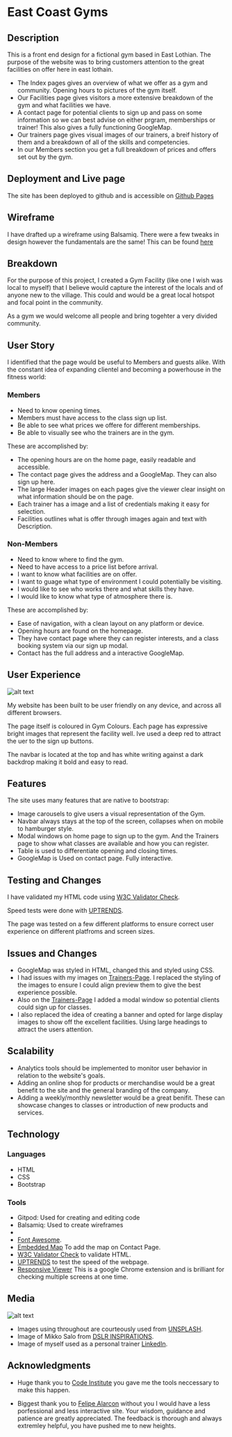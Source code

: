 # East Coast Gyms

## Description

This is a front end design for a fictional gym based in East Lothian. The purpose of the website was to bring customers attention to the great facilities on offer here in east lothain.
- The Index pages gives an overview of what we offer as a gym and community. Opening hours to pictures of the gym itself.
- Our Facilities page gives visitors a more extensive breakdown of the gym and what facilities we have. 
- A contact page for potential clients to sign up and pass on some information so we can best advise on either prgram, memberships or trainer! This also gives a fully functioning GoogleMap.
- Our trainers page gives visual images of our trainers, a breif history of them and a breakdown of all of the skills and competencies.
- In our Members section you get a full breakdown of prices and offers set out by the gym.

>

## Deployment and Live page

The site has been deployed to github and is accessible on [Github Pages](https://github.com/alc232/MS1..2)
>
## Wireframe

I have drafted up a wireframe using Balsamiq. There were a few tweaks in design however the fundamentals are the same!
This can be found [here](https://github.com/alc232/MS1..2/blob/master/Wireframe/New-Project-1.pdf)
>

## Breakdown

For the purpose of this project, I created a Gym Facility (like one I wish was local to myself) that I believe would capture the interest of the locals and of anyone new to the village. This could and would be a great local hotspot and focal point in the community.

As a gym we would welcome all people and bring togehter a very divided community.
>
## User Story

I identified that the  page would be useful to Members and guests alike. With the constant idea of expanding clientel and becoming a powerhouse in the fitness world:

### Members

- Need to know opening times.
- Members must have access to the class sign up list.
- Be able to see what prices we offere for different memberships.
- Be able to visually see who the trainers are in the gym.

These are accomplished by: 

- The opening hours are on the home page, easily readable and accessible.
- The contact page gives the address and a GoogleMap. They can also sign up here.
- The large Header images on each pages give the viewer clear insight on what information should be on the page.
- Each trainer has a image and a list of credentials making it easy for selection.
- Facilities outlines what is offer through images again and text with Description.

### Non-Members

- Need to know where to find the gym.
- Need to have access to a price list before arrival.
- I want to know what facilities are on offer.
- I want to guage what type of environment I could potentially be visiting.
- I would like to see who works there and what skills they have. 
- I would like to know what type of atmosphere there is.

These are accomplished by: 

- Ease of navigation, with a clean layout on any platform or device.
- Opening hours are found on the homepage. 
- They have contact page where they can register interests, and a class booking system via our sign up modal.
- Contact has the full address and a interactive GoogleMap.
>

## User Experience

![alt text](https://alc232.github.io/MS1..2/images/my-responsive-image.jpg)

My website has been built to be user friendly on any device, and across all different browsers.

The page itself is coloured in Gym Colours. Each page has expressive bright images that represent the facility well. Ive used a deep red to attract the uer to the sign up buttons. 

The navbar is located at the top and has white writing against a dark backdrop making it bold and easy to read. 

>
## Features

The site uses many features that are native to bootstrap:

- Image carousels to give users a visual representation of the Gym.
- Navbar always stays at the top of the screen, collapses when on mobile to hamburger style.
- Modal windows on home page to sign up to the gym. And the Trainers page to show what classes are available and how you can register.
- Table is used to differentiate opening and closing times. 
- GoogleMap is Used on contact page. Fully interactive.
>
## Testing and Changes

I have validated my HTML code using [W3C Validator Check](https://validator.w3.org/.com).

Speed tests were done with [UPTRENDS](https://uptrends.com).

The page was tested on a few different platforms to ensure correct user experience on different platfroms and screen sizes.

## Issues and Changes

- GoogleMap was styled in HTML, changed this and styled using CSS.
- I had issues with my images on [Trainers-Page](https://alc232.github.io/MS1..2/trainers.html). I replaced the styling of the images to ensure I could align preview them to give the best experience possible.
- Also on the [Trainers-Page](https://alc232.github.io/MS1..2/trainers.html) I added a modal window so potential clients could sign up for classes.
- I also replaced the idea of creating a banner and opted for large display images to show off the excellent facilities. Using large headings to attract the users attention.

## Scalability

- Analytics tools should be implemented to monitor user behavior in relation to the website's goals.
- Adding an online shop for products or merchandise would be a great benefit to the site and the general branding of the company.
- Adding a weekly/monthly newsletter would be a great benifit. These can showcase changes to classes or introduction of new products and services.
>
## Technology

### Languages
- HTML
- CSS
- Bootstrap

### Tools
- Gitpod: Used for creating and editing code
- Balsamiq: Used to create wireframes
- 
- [Font Awesome](https://fontawesome.com/).
- [Embedded Map](https://www.embed-map.com/) To add the map on Contact Page.
- [W3C Validator Check](https://validator.w3.org/.com) to validate HTML.
- [UPTRENDS](https://uptrends.com) to test the speed of the webpage.
- [Responsive Viewer](https://chrome.google.com/webstore/detail/responsive-viewer/inmopeiepgfljkpkidclfgbgbmfcennb?hl=en) This is a google Chrome extension and is brilliant for checking multiple screens at one time.
>
## Media

![alt text](https://alc232.github.io/MS1..2/images/my-pic.jpg)

- Images using throughout are courteously used from [UNSPLASH](https://unsplash.com/).
- Image of Mikko Salo from [DSLR INSPIRATIONS](http://blog.sevanmatossian.com/?tag=mikko-salo).
- Image of myself used as a personal trainer [LinkedIn](https://www.linkedin.com/feed/).
>
## Acknowledgments

- Huge thank you to [Code Institute](https://codeinstitute.net/) you gave me the tools neccessary to make this happen.

- Biggest thank you to [Felipe Alarcon](https://github.com/felipe-alarcon) without you I would have a less porfessional and less interactive site. Your wisdom, guidance and patience are greatly appreciated. The feedback is thorough and always extremley helpful, you have pushed me to new heights.


